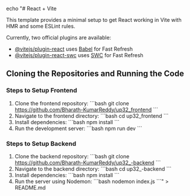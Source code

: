 echo "# React + Vite

This template provides a minimal setup to get React working in Vite with HMR and some ESLint rules.

Currently, two official plugins are available:

- [@vitejs/plugin-react](https://github.com/vitejs/vite-plugin-react/blob/main/packages/plugin-react/README.md) uses [Babel](https://babeljs.io/) for Fast Refresh
- [@vitejs/plugin-react-swc](https://github.com/vitejs/vite-plugin-react-swc) uses [SWC](https://swc.rs/) for Fast Refresh

## Cloning the Repositories and Running the Code

### Steps to Setup Frontend
1. Clone the frontend repository:
   \`\`\`bash
   git clone https://github.com/Bharath-KumarReddy/up32_frontend
   \`\`\`
2. Navigate to the frontend directory:
   \`\`\`bash
   cd up32_frontend
   \`\`\`
3. Install dependencies:
   \`\`\`bash
   npm install
   \`\`\`
4. Run the development server:
   \`\`\`bash
   npm run dev
   \`\`\`

### Steps to Setup Backend
1. Clone the backend repository:
   \`\`\`bash
   git clone https://github.com/Bharath-KumarReddy/up32_-backend
   \`\`\`
2. Navigate to the backend directory:
   \`\`\`bash
   cd up32_-backend
   \`\`\`
3. Install dependencies:
   \`\`\`bash
   npm install
   \`\`\`
4. Run the server using Nodemon:
   \`\`\`bash
   nodemon index.js
   \`\`\`" > README.md
